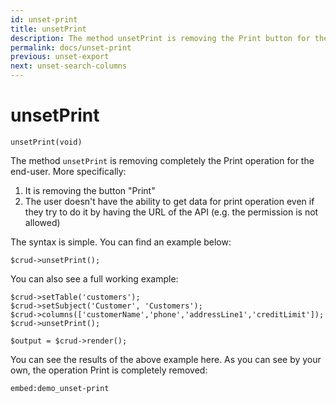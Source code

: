 ```yaml
---
id: unset-print
title: unsetPrint
description: The method unsetPrint is removing the Print button for the current CRUD. 
permalink: docs/unset-print
previous: unset-export
next: unset-search-columns
---
```


# unsetPrint

<pre><code class="language-php">unsetPrint(void)</code></pre>
The method <code>unsetPrint</code> is removing completely the Print operation for the end-user. More specifically:
<ol>
   <li>It is removing the button "Print"</li>
   <li>The user doesn't have the ability to get data for print operation even if they try to do it by having the URL of the API (e.g. the permission is not allowed)</li>
</ol>

The syntax is simple. You can find an example below:
<pre><code class="language-php">$crud->unsetPrint();</code></pre>

You can also see a full working example:

<pre><code class="language-php">$crud->setTable('customers');
$crud->setSubject('Customer', 'Customers');
$crud->columns(['customerName','phone','addressLine1','creditLimit']);
$crud->unsetPrint();

$output = $crud->render();</code></pre>

You can see the results of the above example here. As you can see by your own, the operation Print is completely removed:

`embed:demo_unset-print`